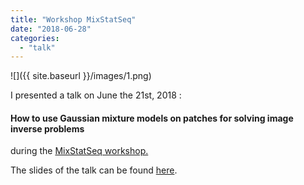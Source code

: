 ```yaml
---
title: "Workshop MixStatSeq"
date: "2018-06-28"
categories: 
  - "talk"
---
```


![]({{ site.baseurl }}/images/1.png)

I presented a talk on June the 21st, 2018 :

#### How to use Gaussian mixture models on patches for solving image inverse problems

during the [MixStatSeq workshop.](https://indico.math.cnrs.fr/event/2895/other-view)

The slides of the talk can be found [here](https://houdard.wp.imt.fr/files/2018/06/presentation-1.pdf).
